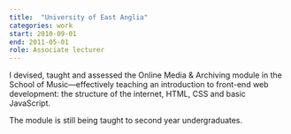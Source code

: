 ```yaml
---
title:  "University of East Anglia"
categories: work
start: 2010-09-01
end: 2011-05-01
role: Associate lecturer
---
```


I devised, taught and assessed the Online Media &amp; Archiving module in the School of Music—effectively teaching an introduction to front-end web development: the structure of the internet, HTML, CSS and basic JavaScript.

The module is still being taught to second year undergraduates.